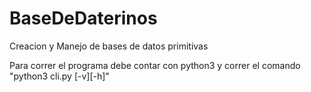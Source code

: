 # BaseDeDaterinos
Creacion y Manejo de bases de datos primitivas

Para correr el programa debe contar con python3 y correr el comando "python3 cli.py [-v][-h]"
